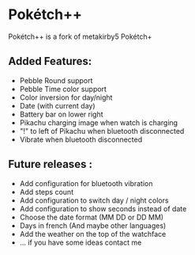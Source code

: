 # Pokétch++

Pokétch++ is a fork of metakirby5 Pokétch+

## Added Features:
- Pebble Round support
- Pebble Time color support
- Color inversion for day/night
- Date (with current day)
- Battery bar on lower right
- Pikachu charging image when watch is charging
- "!" to left of Pikachu when bluetooth disconnected
- Vibrate when bluetooth disconnected

## Future releases :
- Add configuration for bluetooth vibration
- Add steps count
- Add configuration to switch day / night colors
- Add configuration to show seconds instead of date
- Choose the date format (MM DD or DD MM)
- Days in french (And maybe other languages)
- Add the weather on the top of the watchface
- ... if you have some ideas contact me